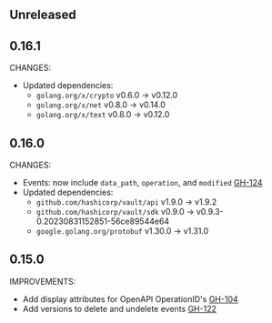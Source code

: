 ## Unreleased
## 0.16.1

CHANGES:

* Updated dependencies:
  * `golang.org/x/crypto` v0.6.0 -> v0.12.0
  * `golang.org/x/net` v0.8.0 -> v0.14.0
  * `golang.org/x/text` v0.8.0 -> v0.12.0
## 0.16.0

CHANGES:

* Events: now include `data_path`, `operation`, and `modified` [GH-124](https://github.com/hashicorp/vault-plugin-secrets-kv/pull/124)
* Updated dependencies:
   * `github.com/hashicorp/vault/api` v1.9.0 -> v1.9.2
   * `github.com/hashicorp/vault/sdk` v0.9.0 -> v0.9.3-0.20230831152851-56ce89544e64
   * `google.golang.org/protobuf` v1.30.0 ->  v1.31.0

## 0.15.0

IMPROVEMENTS:

* Add display attributes for OpenAPI OperationID's [GH-104](https://github.com/hashicorp/vault-plugin-secrets-kv/pull/104)
* Add versions to delete and undelete events [GH-122](https://github.com/hashicorp/vault-plugin-secrets-kv/pull/122)
